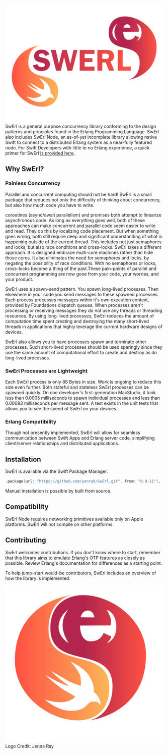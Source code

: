 ![SwErl](Sources/SwErl/SwErl.docc/resources/logo_text.svg)
SwErl is a general purpose concurrency library conforming to the design patterns and principles found in the Erlang Programming Language. SwErl also includes SwErl Node, an as-of-yet incomplete library allowing native Swift to connect to a distributed Erlang system as a near-fully featured node. For Swift Developers with little to no Erlang experience, a quick primer for SwErl [is provided here](Sources/SwErl/SwErl.docc/GettingStarted.md).
## Why SwErl?

### Painless Concurrency
Parallel and concurrent computing should not be hard! SwErl is a small package that reduces not only the difficulty of thinking about concurrency, but also how much code you have to write.

coroutines (async/await parallelism) and promises both attempt to linearize asynchronous code. As long as everything goes well, both of these approaches can make concurrent and parallel code seem easier to write and read. They do this by localizing code placement. But when something goes wrong, both still require deep and significant understanding of what is happening outside of the current thread. This includes not just semaphores and locks, but also race conditions and cross-locks. SwErl takes a different approach. It is designed embrace multi-core machines rather than hide those cores. It also eliminates the need for semaphores and locks, by negating the possibility of race conditions. With no semaphores or locks, cross-locks become a thing of the past.These pain-points of parallel and concurrent programming are now gone from your code, your worries, and your product.

SwErl uses a spawn-send pattern. You spawn long-lived processes. Then elsewhere in your code you send messages to these spawned processes. Each process processes messages within it's own execution context, provided by Foundations dispatch queues. When processes aren't processing or receiving messages they do not use any threads or threading resources. By using long-lived processes, SwErl reduces the amount of computation time spent creating and destroying the many short-lived threads in applications that highly leverage the current hardware designs of devices.

SwErl also allows you to have processes spawn and terminate other processes. Such short-lived processes should be used sparingly since they use the same amount of computational effort to create and destroy as do long-lived processes.
### SwErl Processes are Lightweight
Each SwErl process is only 88 Bytes in size. Work is ongoing to reduce this size even further. Both stateful and stateless SwErl processes can be spawned quickly. On one developer's first-generation MacStudio, it took less than 0.0005 milliseconds to spawn individual processes and less than 0.00083 milliseconds per message sent. A test exists in the unit tests that allows you to see the speed of SwErl on your devices.

### Erlang Compatibility
Though not presently implemented, SwErl will allow for seamless communication between Swift Apps and Erlang server code, simplifying client/server relationships and distributed applications.
## Installation
SwErl is available via the Swift Package Manager.
```swift
.package(url: "https://github.com/yenrab/SwErl.git", from: "0.9.11"),
```
Manual installation is possible by built from source.
## Compatibility
SwErl Node requires networking primitives available only on Apple platforms. SwErl will not compile on other platforms.

## Contributing
SwErl welcomes contributions. If you don't know where to start, remember that this library aims to emulate Erlang's OTP features as closely as possible. Review Erlang's documentation for differences as a starting point.

To help jump-start would-be contributors, SwErl includes an overview of how the library is implemented.

![SwErl Logo](Sources/SwErl/SwErl.docc/resources/logo.svg)
Logo Credit: Jenna Ray
